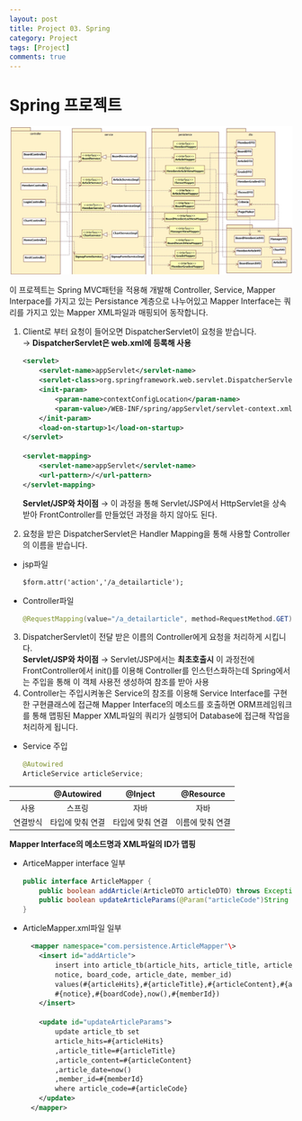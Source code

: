 ```yaml
---
layout: post
title: Project 03. Spring
category: Project
tags: [Project]
comments: true
---
```


# Spring 프로젝트

![PrjServletJsp](./img/PrjSpring.png)

이 프로젝트는 Spring MVC패턴을 적용해 개발해 Controller, Service, Mapper Interpace를 가지고 있는 Persistance 계층으로 나누어있고 Mapper Interface는 쿼리를 가지고 있는 Mapper XML파일과 매핑되어 동작합니다.

1. Client로 부터 요청이 들어오면 DispatcherServlet이 요청을 받습니다.  
  → **DispatcherServlet은 web.xml에 등록해 사용**
    ```xml
    <servlet>
  		<servlet-name>appServlet</servlet-name>
  		<servlet-class>org.springframework.web.servlet.DispatcherServlet</servlet-class>
  		<init-param>
  			<param-name>contextConfigLocation</param-name>
  			<param-value>/WEB-INF/spring/appServlet/servlet-context.xml</param-value>
  		</init-param>
  		<load-on-startup>1</load-on-startup>
    </servlet>

    <servlet-mapping>
  		<servlet-name>appServlet</servlet-name>
  		<url-pattern>/</url-pattern>
    </servlet-mapping>
    ```
    **Servlet/JSP와 차이점**
    → 이 과정을 통해 Servlet/JSP에서 HttpServlet을 상속받아 FrontController를 만들었던 과정을 하지 않아도 된다.

2. 요청을 받은 DispatcherServlet은 Handler Mapping을 통해 사용할 Controller의 이름을 받습니다.
  * jsp파일
      ```jsp
      $form.attr('action','/a_detailarticle');
      ```
  * Controller파일
    ```java
    @RequestMapping(value="/a_detailarticle", method=RequestMethod.GET)
    ```
3. DispatcherServlet이 전달 받은 이름의 Controller에게 요청을 처리하게 시킵니다.  
  **Servlet/JSP와 차이점**
  → Servlet/JSP에서는 **최초호출시** 이 과정전에 FrontController에서 init()를 이용해 Controller를 인스턴스화하는데 Spring에서는 주입을 통해 이 객체 사용전 생성하여 참조를 받아 사용
4. Controller는 주입시켜놓은 Service의 참조를 이용해 Service Interface를 구현한 구현클래스에 접근해 Mapper Interface의 메소드를 호출하면 ORM프레임워크를 통해 맵핑된 Mapper XML파일의 쿼리가 실행되어 Database에 접근해 작업을 처리하게 됩니다.
  * Service 주입
    ```java
    @Autowired
    ArticleService articleService;
    ```  
|| @Autowired | @Inject | @Resource |  
|:--:|:--:|:--:|:--:|  
| 사용 | 스프링 | 자바 | 자바 |  
| 연결방식 | 타입에 맞춰 연결 | 타입에 맞춰 연결 | 이름에 맞춰 연결 |

  **Mapper Interface의 메소드명과 XML파일의 ID가 맵핑**
  * ArticeMapper interface 일부
    ```java
    public interface ArticleMapper {
    	public boolean addArticle(ArticleDTO articleDTO) throws Exception;
    	public boolean updateArticleParams(@Param("articleCode")String articleCode,@Param("articleHits")int articleHits,@Param("articleTitle") String articleTitle, @Param("articleContent")String articleContent,@Param("notice") boolean notice, @Param("articleDate")String articleDate, @Param("boardCode")String boardCode, @Param("memberId")String memberId)throws Exception;
    }
    ```
  * ArticleMapper.xml파일 일부
    ```xml
      <mapper namespace="com.persistence.ArticleMapper"\>
        <insert id="addArticle">
      		insert into article_tb(article_hits, article_title, article_content, article_code,
      		notice, board_code, article_date, member_id)
      		values(#{articleHits},#{articleTitle},#{articleContent},#{articleCode},
      		#{notice},#{boardCode},now(),#{memberId})
        </insert>

        <update id="updateArticleParams">
      		update article_tb set
      		article_hits=#{articleHits}
      		,article_title=#{articleTitle}
      		,article_content=#{articleContent}
      		,article_date=now()
      		,member_id=#{memberId}
      		where article_code=#{articleCode}
        </update>
      </mapper>
    ```
